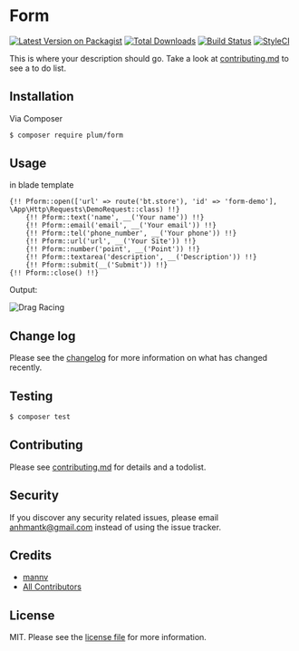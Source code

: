 # Form

[![Latest Version on Packagist][ico-version]][link-packagist]
[![Total Downloads][ico-downloads]][link-downloads]
[![Build Status][ico-travis]][link-travis]
[![StyleCI][ico-styleci]][link-styleci]

This is where your description should go. Take a look at [contributing.md](contributing.md) to see a to do list.

## Installation

Via Composer

``` bash
$ composer require plum/form
```

## Usage
in blade template

```
{!! Pform::open(['url' => route('bt.store'), 'id' => 'form-demo'], \App\Http\Requests\DemoRequest::class) !!}
    {!! Pform::text('name', __('Your name')) !!}
    {!! Pform::email('email', __('Your email')) !!}
    {!! Pform::tel('phone_number', __('Your phone')) !!}
    {!! Pform::url('url', __('Your Site')) !!}
    {!! Pform::number('point', __('Point')) !!}
    {!! Pform::textarea('description', __('Description')) !!}
    {!! Pform::submit(__('Submit')) !!}
{!! Pform::close() !!}
```

Output: 

![Drag Racing](Dragster.jpg)

## Change log

Please see the [changelog](changelog.md) for more information on what has changed recently.

## Testing

``` bash
$ composer test
```

## Contributing

Please see [contributing.md](contributing.md) for details and a todolist.

## Security

If you discover any security related issues, please email anhmantk@gmail.com instead of using the issue tracker.

## Credits

- [mannv][link-author]
- [All Contributors][link-contributors]

## License

MIT. Please see the [license file](license.md) for more information.

[ico-version]: https://img.shields.io/packagist/v/plum/form.svg?style=flat-square
[ico-downloads]: https://img.shields.io/packagist/dt/plum/form.svg?style=flat-square
[ico-travis]: https://img.shields.io/travis/plum/form/master.svg?style=flat-square
[ico-styleci]: https://styleci.io/repos/12345678/shield

[link-packagist]: https://packagist.org/packages/plum/form
[link-downloads]: https://packagist.org/packages/plum/form
[link-travis]: https://travis-ci.org/plum/form
[link-styleci]: https://styleci.io/repos/12345678
[link-author]: https://github.com/plum
[link-contributors]: ../../contributors
